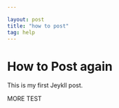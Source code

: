 ```yaml
---

layout: post
title: "how to post"
tag: help
---
```


# How to Post again

This is my first Jeykll post.
<!--more-->
 MORE TEST


